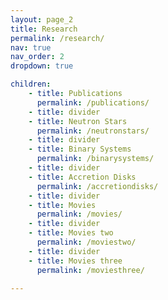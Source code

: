 ```yaml
---
layout: page_2
title: Research
permalink: /research/
nav: true
nav_order: 2
dropdown: true

children:
    - title: Publications
      permalink: /publications/
    - title: divider
    - title: Neutron Stars
      permalink: /neutronstars/
    - title: divider
    - title: Binary Systems
      permalink: /binarysystems/
    - title: divider
    - title: Accretion Disks
      permalink: /accretiondisks/
    - title: divider
    - title: Movies
      permalink: /movies/
    - title: divider
    - title: Movies two
      permalink: /moviestwo/
    - title: divider
    - title: Movies three
      permalink: /moviesthree/

---
```



